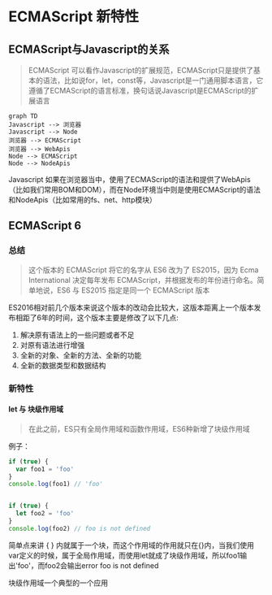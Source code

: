 # ECMAScript 新特性

## ECMAScript与Javascript的关系

>  ECMAScript 可以看作Javascript的扩展规范，ECMAScript只是提供了基本的语法，比如说for，let，const等，Javascript是一门通用脚本语言，它遵循了ECMAScript的语言标准，换句话说Javascript是ECMAScript的扩展语言

```mermaid
graph TD
Javascript --> 浏览器
Javascript --> Node
浏览器 --> ECMAScript
浏览器 --> WebApis
Node --> ECMAScript
Node --> NodeApis
```

Javascript 如果在浏览器当中，使用了ECMAScript的语法和提供了WebApis（比如我们常用BOM和DOM），而在Node环境当中则是使用ECMAScript的语法和NodeApis（比如常用的fs、net、http模块）

## ECMAScript 6

### 总结

> 这个版本的 ECMAScript 将它的名字从 ES6 改为了 ES2015，因为 Ecma International 决定每年发布 ECMAScript，并根据发布的年份进行命名。简单地说，ES6 与 ES2015 指定是同一个 ECMAScript 版本

ES2016相对前几个版本来说这个版本的改动会比较大，这版本距离上一个版本发布相距了6年的时间，这个版本主要是修改了以下几点:

1. 解决原有语法上的一些问题或者不足
2. 对原有语法进行增强
3. 全新的对象、全新的方法、全新的功能
4. 全新的数据类型和数据结构

### 新特性

#### let 与 块级作用域

> 在此之前，ES只有全局作用域和函数作用域，ES6种新增了块级作用域

例子：

```js
if (true) {
  var foo1 = 'foo'
}
console.log(foo1) // 'foo'


if (true) {
  let foo2 = 'foo'
}
console.log(foo2) // foo is not defined
```

简单点来讲 { } 内就属于一个块，而这个作用域的作用就只在{}内，当我们使用var定义的时候，属于全局作用域，而使用let就成了块级作用域，所以foo1输出'foo'，而foo2会输出error foo is not defined

块级作用域一个典型的一个应用

```js

```

